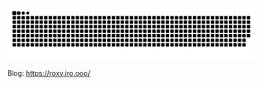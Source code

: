 <img  src="https://github.com/1999AZZAR/1999AZZAR/blob/main/resources/img/grid-snake.svg"
       alt="snake" /></a>

Blog: https://roxy.iro.ooo/ 
